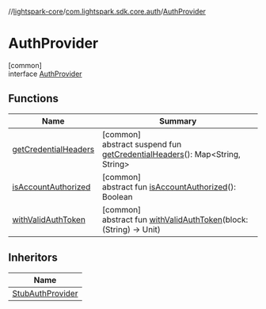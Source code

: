 //[lightspark-core](../../../index.md)/[com.lightspark.sdk.core.auth](../index.md)/[AuthProvider](index.md)

# AuthProvider

[common]\
interface [AuthProvider](index.md)

## Functions

| Name | Summary |
|---|---|
| [getCredentialHeaders](get-credential-headers.md) | [common]<br>abstract suspend fun [getCredentialHeaders](get-credential-headers.md)(): Map&lt;String, String&gt; |
| [isAccountAuthorized](is-account-authorized.md) | [common]<br>abstract fun [isAccountAuthorized](is-account-authorized.md)(): Boolean |
| [withValidAuthToken](with-valid-auth-token.md) | [common]<br>abstract fun [withValidAuthToken](with-valid-auth-token.md)(block: (String) -&gt; Unit) |

## Inheritors

| Name |
|---|
| [StubAuthProvider](../-stub-auth-provider/index.md) |
